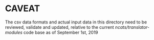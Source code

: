 # CAVEAT
The csv data formats and actual input data in this directory need to be reviewed, validate and updated, 
relative to the current *ncats/translator-modules* code base as of September 1st, 2019
